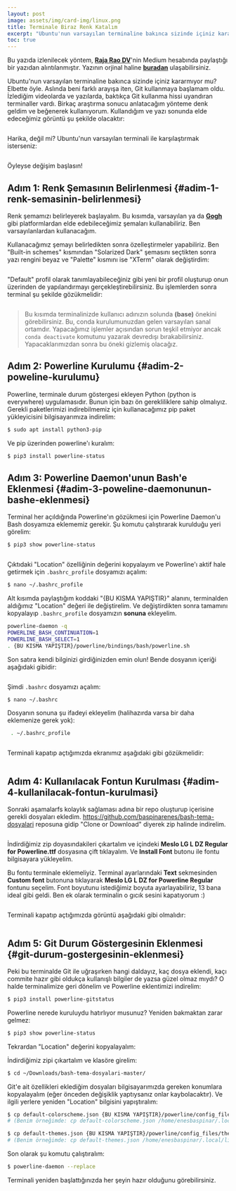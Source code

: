 ```yaml
---
layout: post
image: assets/img/card-img/linux.png
title: Terminale Biraz Renk Katalım
excerpt: "Ubuntu'nun varsayılan terminaline bakınca sizinde içiniz kararmıyor mu? Bu yazıda, terminalimize biraz renk katacağız."
toc: true
---
```


<div class="copyright-alert">
Bu yazıda izlenilecek yöntem, <a href="https://twitter.com/rajaraodv"><b>Raja Rao DV</b></a>'nin Medium hesabında paylaştığı bir yazıdan alıntılanmıştır. Yazının orjinal haline <a href="https://medium.com/free-code-camp/jazz-up-your-bash-terminal-a-step-by-step-guide-with-pictures-80267554cb22"><b>buradan</b></a> ulaşabilirsiniz.
</div>

Ubuntu'nun varsayılan terminaline bakınca sizinde içiniz kararmıyor mu? Elbette öyle. Aslında beni farklı arayışa iten, Git kullanmaya başlamam oldu. İzlediğim videolarda ve yazılarda, baktıkça Git kullanma hissi uyandıran terminaller vardı. Birkaç araştırma sonucu anlatacağım yönteme denk geldim ve beğenerek kullanıyorum. Kullandığım ve yazı sonunda elde edeceğimiz görüntü şu şekilde olacaktır:

<img src="{{ site.baseurl }}/assets/img/posts/linux-posts/terminale-renk-katalim/001.png" alt="" style="display: block; margin: 0 auto;"/>

Harika, değil mi? Ubuntu'nun varsayılan terminali ile karşılaştırmak isterseniz:

<img src="{{ site.baseurl }}/assets/img/posts/linux-posts/terminale-renk-katalim/002.png" alt="" style="display: block; margin: 0 auto;"/>

Öyleyse değişim başlasın!

## Adım 1: Renk Şemasının Belirlenmesi  {#adim-1-renk-semasinin-belirlenmesi}

Renk şemamızı belirleyerek başlayalım. Bu kısımda, varsayılan ya da **[Gogh](https://mayccoll.github.io/Gogh/)** gibi platformlardan elde edebileceğimiz şemaları kullanabiliriz. Ben varsayılanlardan kullanacağım.

Kullanacağımız şemayı belirledikten sonra özelleştirmeler yapabiliriz. Ben "Built-in schemes" kısmından "Solarized Dark" şemasını seçtikten sonra yazı rengini beyaz ve "Palette" kısmını ise "XTerm" olarak değiştirdim:

<img src="{{ site.baseurl }}/assets/img/posts/linux-posts/terminale-renk-katalim/004.png" alt="" style="display: block; margin: 0 auto;"/>

"Default" profil olarak tanımlayabileceğiniz gibi yeni bir profil oluşturup onun üzerinden de yapılandırmayı gerçekleştirebilirsiniz. Bu işlemlerden sonra terminal şu şekilde gözükmelidir:

<img src="{{ site.baseurl }}/assets/img/posts/linux-posts/terminale-renk-katalim/005.png" alt="" style="display: block; margin: 0 auto;"/>

> Bu kısımda terminalinizde kullanıcı adınızın solunda **(base)** önekini görebilirsiniz. Bu, conda kurulumunuzdan gelen varsayılan sanal ortamdır. Yapacağımız işlemler açısından sorun teşkil etmiyor ancak `conda deactivate` komutunu yazarak devredışı bırakabilirsiniz. Yapacaklarımızdan sonra bu öneki gizlemiş olacağız.

## Adım 2: Powerline Kurulumu {#adim-2-poweline-kurulumu}

Powerline, terminale durum göstergesi ekleyen Python (python is everywhere) uygulamasıdır. Bunun için bazı ön gerekliliklere sahip olmalıyız. Gerekli paketlerimizi indirebilmemiz için kullanacağımız pip paket yükleyicisini bilgisayarımıza indirelim:

```bash
$ sudo apt install python3-pip
```

Ve pip üzerinden powerline'ı kuralım:

```bash
$ pip3 install powerline-status
```

## Adım 3: Powerline Daemon'unun Bash'e Eklenmesi {#adim-3-poweline-daemonunun-bashe-eklenmesi}

Terminal her açıldığında Powerline'ın gözükmesi için Powerline Daemon'u Bash dosyamıza eklememiz gerekir. Şu komutu çalıştırarak kurulduğu yeri görelim:

```bash
$ pip3 show powerline-status
```

<img src="{{ site.baseurl }}/assets/img/posts/linux-posts/terminale-renk-katalim/006.png" alt="" style="display: block; margin: 0 auto;"/>

Çıktıdaki "Location" özelliğinin değerini kopyalayım ve Powerline'ı aktif hale getirmek için `.bashrc_profile` dosyamızı açalım:

```bash
$ nano ~/.bashrc_profile
```

Alt kısımda paylaştığım koddaki "{BU KISMA YAPIŞTIR}" alanını, terminalden aldığımız "Location" değeri ile değiştirelim. Ve değiştirdikten sonra tamamını kopyalayıp `.bashrc_profile` dosyamızın **sonuna** ekleyelim.

```bash
powerline-daemon -q
POWERLINE_BASH_CONTINUATION=1
POWERLINE_BASH_SELECT=1
. {BU KISMA YAPIŞTIR}/powerline/bindings/bash/powerline.sh
```

Son satıra kendi bilginizi girdiğinizden emin olun! Bende dosyanın içeriği aşağıdaki gibidir:

<img src="{{ site.baseurl }}/assets/img/posts/linux-posts/terminale-renk-katalim/007.png" alt="" style="display: block; margin: 0 auto;"/>

Şimdi `.bashrc` dosyamızı açalım:

```bash
$ nano ~/.bashrc
```

Dosyanın sonuna şu ifadeyi ekleyelim (halihazırda varsa bir daha eklemenize gerek yok):

```bash
 . ~/.bashrc_profile
```

<img src="{{ site.baseurl }}/assets/img/posts/linux-posts/terminale-renk-katalim/008.png" alt="" style="display: block; margin: 0 auto;"/>

Terminali kapatıp açtığımızda ekranımız aşağıdaki gibi gözükmelidir:

<img src="{{ site.baseurl }}/assets/img/posts/linux-posts/terminale-renk-katalim/009.png" alt="" style="display: block; margin: 0 auto;"/>

## Adım 4: Kullanılacak Fontun Kurulması {#adim-4-kullanilacak-fontun-kurulmasi}

Sonraki aşamalarfs kolaylık sağlaması adına bir repo oluşturup içerisine gerekli dosyaları ekledim. <a href="https://github.com/baspinarenes/bash-tema-dosyalari">https://github.com/baspinarenes/bash-tema-dosyalari</a> reposuna gidip "Clone or Download" diyerek zip halinde indirelim.

<img src="{{ site.baseurl }}/assets/img/posts/linux-posts/terminale-renk-katalim/010.png" alt="" style="display: block; margin: 0 auto;"/>

İndirdiğimiz zip doyasındakileri çıkartalım ve içindeki **Meslo LG L DZ Regular for Powerline.ttf** dosyasına çift tıklayalım. Ve **Install Font** butonu ile fontu bilgisayara yükleyelim.

Bu fontu terminale eklemeliyiz. Terminal ayarlarındaki **Text** sekmesinden **Custom font** butonuna tıklayarak **Meslo LG L DZ for Powerline Regular** fontunu seçelim. Font boyutunu istediğimiz boyuta ayarlayabiliriz, 13 bana ideal gibi geldi. Ben ek olarak terminalin o gıcık sesini kapatıyorum :)

<img src="{{ site.baseurl }}/assets/img/posts/linux-posts/terminale-renk-katalim/011.png" alt="" style="display: block; margin: 0 auto;"/>

Terminali kapatıp açtığımızda görüntü aşağıdaki gibi olmalıdır:

<img src="{{ site.baseurl }}/assets/img/posts/linux-posts/terminale-renk-katalim/012.png" alt="" style="display: block; margin: 0 auto;"/>

## Adım 5: Git Durum Göstergesinin Eklenmesi {#git-durum-gostergesinin-eklenmesi}

Peki bu terminalde Git ile uğraşırken hangi daldayız, kaç dosya eklendi, kaçı commite hazır gibi oldukça kullanışlı bilgiler de yazsa güzel olmaz mıydı? O halde terminalimize geri dönelim ve Powerline eklentimizi indirelim:

```bash
$ pip3 install powerline-gitstatus
```

Powerline nerede kuruluydu hatırlıyor musunuz? Yeniden bakmaktan zarar gelmez:

```bash
$ pip3 show powerline-status
```

Tekrardan "Location" değerini kopyalayalım:

İndirdiğimiz zipi çıkartalım ve klasöre girelim:

```bash
$ cd ~/Downloads/bash-tema-dosyalari-master/
```

Git'e ait özellikleri eklediğim dosyaları bilgisayarımızda gereken konumlara kopyalayalım (eğer önceden değişiklik yaptıysanız onlar kaybolacaktır). Ve ilgili yerlere yeniden "Location" bilgisini yapıştıralım:

```bash
$ cp default-colorscheme.json {BU KISMA YAPIŞTIR}/powerline/config_files/colorschemes/shell/default.json
# (Benim örneğimde: cp default-colorscheme.json /home/enesbaspinar/.local/lib/python3.8/site-packages/powerline/config_files/colorschemes/shell/default.json)

$ cp default-themes.json {BU KISMA YAPIŞTIR}/powerline/config_files/themes/shell/default.json
# (Benim örneğimde: cp default-themes.json /home/enesbaspinar/.local/lib/python3.8/site-packages/powerline/config_files/themes/shell/default.json)
```

Son olarak şu komutu çalıştıralım:

```bash
$ powerline-daemon --replace
```

Terminali yeniden başlattığınızda her şeyin hazır olduğunu görebilirsiniz.

<img src="{{ site.baseurl }}/assets/img/posts/linux-posts/terminale-renk-katalim/013.png" alt="" style="display: block; margin: 0 auto;"/>
